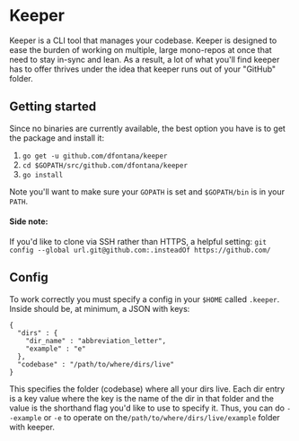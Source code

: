 # Keeper

Keeper is a CLI tool that manages your codebase. Keeper is designed to ease the burden of working on multiple, large mono-repos at once that need to stay in-sync and lean. As a result, a lot of what you'll find keeper has to offer thrives under the idea that keeper runs out of your "GitHub" folder.

## Getting started

Since no binaries are currently available, the best option you have is to get the package and install it:

1. `go get -u github.com/dfontana/keeper`
2. `cd $GOPATH/src/github.com/dfontana/keeper`
3. `go install`

Note you'll want to make sure your `GOPATH` is set and `$GOPATH/bin` is in your `PATH`.

#### Side note:

If you'd like to clone via SSH rather than HTTPS, a helpful setting: `git config --global url.git@github.com:.insteadOf https://github.com/`

## Config

To work correctly you must specify a config in your `$HOME` called `.keeper`. Inside should be, at minimum, a JSON with keys:

```
{
  "dirs" : {
    "dir_name" : "abbreviation_letter",
    "example" : "e"
  },
  "codebase" : "/path/to/where/dirs/live"
}
```

This specifies the folder (codebase) where all your dirs live. Each dir entry is a key value where the key is the name of the dir in that folder and the value is the shorthand flag you'd like to use to specify it. Thus, you can do `--example` or `-e` to operate on the`/path/to/where/dirs/live/example` folder with keeper.
